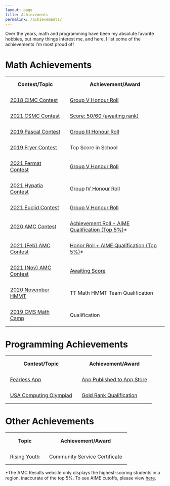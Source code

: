 ```yaml
---
layout: page
title: Achievements
permalink: /achievements/
---
```

<style>
th, td {
  padding: 15px;
}
</style>
<title>My Achievements</title>
<p>
Over the years, math and programming have been my absolute favorite hobbies, but many things interest me, and here, I list some of the achievements I'm most proud of!
</p>
<h1 class="math-achievements">Math Achievements</h1>
<table>
  <tr>
    <th>Contest/Topic</th>
    <th>Achievement/Award</th>
  </tr>
  
  <tr>
    <td>
    <a href="https://www.cemc.uwaterloo.ca/contests/past_contests.html#csimc">2018 CIMC Contest</a>
    </td>
    <td>
    <a href="https://www.cemc.uwaterloo.ca/contests/past_contests/2018/2018CxMCResults.pdf#page=25">Group V Honour Roll</a>
    </td>
  </tr>

  <tr>
    <td>
    <a href="https://www.cemc.uwaterloo.ca/contests/past_contests.html#csimc">2021 CSMC Contest</a>
    </td>
    <td>
    <a href="https://www.cemc.uwaterloo.ca/contests/past_contests">Score: 50/60 (awaiting rank)</a>
    </td>
  </tr>

  <tr>
    <td>
    <a href="https://www.cemc.uwaterloo.ca/contests/past_contests.html#pcf">2019 Pascal Contest</a>
    </td>
    <td>
    <a href="https://www.cemc.uwaterloo.ca/contests/past_contests/2019/2019PascalResults.pdf#page=20">Group III Honour Roll</a>
    </td>
  </tr>

  <tr>
    <td>
    <a href="https://www.cemc.uwaterloo.ca/contests/past_contests.html#fgh">2019 Fryer Contest</a>
    </td>
    <td>
    Top Score in School
    </td>
  </tr>

  <tr>
    <td>
    <a href="https://www.cemc.uwaterloo.ca/contests/past_contests.html#pcf">2021 Fermat Contest</a>
    </td>
    <td>
    <a href="https://www.cemc.uwaterloo.ca/contests/past_contests/2021/2021FermatResults.pdf#page=25">Group V Honour Roll</a>
    </td>
  </tr>

  <tr>
    <td>
    <a href="https://www.cemc.uwaterloo.ca/contests/past_contests.html#fgh">2021 Hypatia Contest</a>
    </td>
    <td>
    <a href="https://www.cemc.uwaterloo.ca/contests/past_contests/2021/2021FGHResults.pdf#page=29">Group IV Honour Roll</a>
    </td>
  </tr>

  <tr>
    <td>
    <a href="https://www.cemc.uwaterloo.ca/contests/past_contests.html#euclid">2021 Euclid Contest</a>
    </td>
    <td>
    <a href="https://www.cemc.uwaterloo.ca/contests/past_contests/2021/2021EuclidResults.pdf#page=17">Group V Honour Roll</a>
    </td>
  </tr>

  <tr>
    <td>
    <a href="https://www.maa.org/math-competitions/amc-1012">2020 AMC Contest</a>
    </td>
    <td>
    <a href="https://amc-reg.maa.org/reports/generalreports.aspx">Achievement Roll + AIME Qualification (Top 5%)</a>*
    </td>
  </tr>

  <tr>
    <td>
    <a href="https://www.maa.org/math-competitions/amc-1012">2021 (Feb) AMC Contest</a>
    </td>
    <td>
    <a href="https://amc-reg.maa.org/reports/generalreports.aspx">Honor Roll + AIME Qualification (Top 5%)</a>*
    </td>
  </tr>

  <tr>
    <td>
    <a href="https://www.maa.org/math-competitions/amc-1012">2021 (Nov) AMC Contest</a>
    </td>
    <td>
    <a href="https://amc-reg.maa.org/reports/generalreports.aspx">Awaiting Score</a>
    </td>
  </tr>

  <tr>
    <td>
    <a href="https://www.hmmt.org/">2020 November HMMT</a>
    </td>
    <td>
    TT Math HMMT Team Qualification
    </td>
  </tr>

  <tr>
    <td>
    <a href="https://cms.math.ca/">2019 CMS Math Camp</a>
    </td>
    <td>
    Qualification
    </td>
  </tr>
</table>


<h1 class="programming-achievements">Programming Achievements</h1>
<table>
  <tr>
    <th>Contest/Topic</th>
    <th>Achievement/Award</th>
  </tr>
  
  <tr>
    <td>
    <a href="https://unitedspeakers.org/fearless">Fearless App</a>
    </td>
    <td>
    <a href="https://apps.apple.com/ca/app/fearless/id1581042359">App Published to App Store</a>
    </td>
  </tr>

  <tr>
    <td>
    <a href="http://www.usaco.org/index.php">USA Computing Olympiad</a>
    </td>
    <td>
    <a href="http://www.usaco.org/index.php">Gold Rank Qualification</a>
    </td>
  </tr>

<!---
  <tr>
    <td>
    <a href="https://www.cemc.uwaterloo.ca/contests/past_contests.html#ccc">2022 CCC</a>
    </td>
    <td>
    <a href="https://www.cemc.uwaterloo.ca/contests/past_contests.html#ccc">Will Participate in</a>
    </td>
  </tr>
--->
</table>


<h1 class="programming-achievements">Other Achievements</h1>
<table>
  <tr>
    <th>Topic</th>
    <th>Achievement/Award</th>
  </tr>
  
  <tr>
    <td>
    <a href="https://www.risingyouth.ca/">Rising Youth</a>
    </td>
    <td>
    Community Service Certificate
    </td>
  </tr>
</table>

<footer>
*The AMC Results website only displays the highest-scoring students in a region, inaccurate of the top 5%. To see AIME cutoffs, please view <a href="https://artofproblemsolving.com/wiki/index.php/AMC_historical_results">here</a>.
</footer>
